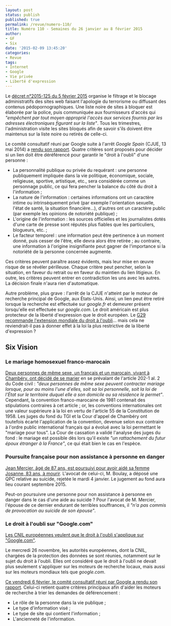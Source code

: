 ```yaml
---
layout: post
status: publish
published: true
permalink: /revue/numero-110/
title: Numéro 110 - Semaines du 26 janvier au 8 février 2015
author:
- GF
- Six
date: '2015-02-09 13:45:20'
categories:
- Revue
tags:
- Internet
- Google
- Vie privée
- Liberté d'expression
---
```



Le [décret n°2015-125 du 5 février 2015](http://www.legifrance.gouv.fr/affichTexte.do?cidTexte=JORFTEXT000030195477) organise le filtrage et le blocage administratifs des sites web faisant l'apologie du terrorisme ou diffusant des contenus pédopornographiques. Une liste noire de sites à bloquer est élaborée par la police, puis communiquée aux fournisseurs d'accès qui _"empêchent par tout moyen approprié l'accès aux services fournis par les adresses électroniques figurant sur la liste"_. Tous les trimestres, l'administration visite les sites bloqués afin de savoir s'ils doivent être maintenus sur la liste noire ou retirés de celle-ci.

Le comité consultatif réuni par Google suite à l'arrêt _Google Spain_ (CJUE, 13 mai 2014) a [rendu son rapport](https://drive.google.com/file/d/0B1UgZshetMd4cEI3SjlvV0hNbDA/view?pli=1). Quatre critères sont proposés pour décider si un lien doit être déréférencé pour garantir le "droit à l'oubli" d'une personne :

- La personnalité publique ou privée du requérant : une personne publiquement impliquée dans la vie politique, économique, sociale, religieuse, sportive, artistique, etc., sera considérée comme un personnage public, ce qui fera pencher la balance du côté du droit à l'information ;
- La nature de l'information : certaines informations ont un caractère intime ou intrinsèquement privé (par exemple l'orientation sexuelle, l'état de santé, la situation financière...), d'autres ont un caractère public (par exemple les opinions de notoriété publique) ;
- L'origine de l'information : les sources officielles et les journalistes dotés d'une carte de presse sont réputés plus fiables que les particuliers, blogueurs, etc. ;
- Le facteur temporel : une information peut être pertinence à un moment donné, puis cesser de l'être, elle devra alors être retirée ; au contraire, une information à l'origine insignifiante peut gagner de l'importance si la notoriété de la personne concernée augmente.

Ces critères peuvent paraître assez évidents, mais leur mise en œuvre risque de se révéler périlleuse. Chaque critère peut pencher, selon la situation, en faveur du retrait ou en faveur du maintien du lien litigieux. En outre, les critères peuvent entrer en contradiction les uns avec les autres. La décision finale n'aura rien d'automatique.

Autre problème, plus grave : l'arrêt de la CJUE n'atteint par le moteur de recherche principal de Google, aux États-Unis. Ainsi, un lien peut être retiré lorsque la recherche est effectuée sur _google.fr_ et demeurer présent lorsqu'elle est effectuée sur _google.com_. Le droit américain est plus protecteur de la liberté d'expression que le droit européen. Le [G29 recommande l'extension mondiale du droit à l'oubli](http://ec.europa.eu/justice/data-protection/article-29/documentation/opinion-recommendation/files/2014/wp225_en.pdf)... mais cela ne reviendrait-il pas à donner effet à la loi la plus restrictive de la liberté d'expression ?

## Six Vision

### Le mariage homosexuel franco-marocain

[Deux personnes de même sexe, un français et un marocain, vivant à Chambéry, ont décidé de se marier](http://lesactualitesdudroit.20minutes-blogs.fr/archive/2015/01/29/le-mariage-pour-tous-s-invite-au-maroc-912833.html) en se prévalant de l'article 202-1 al. 2 du Code civil : _"deux personnes de même sexe peuvent contracter mariage lorsque, pour au moins l'une d'elles, soit sa loi personnelle, soit la loi de l'État sur le territoire duquel elle a son domicile ou sa résidence le permet"_. Cependant, la convention franco-marocaine de 1981 contenait des stipulations contraires à cet article ; or, les conventions internationales ont une valeur supérieure à la loi en vertu de l'article 55 de la Constitution de 1958. Les juges du fond du TGI et la Cour d'appel de Chambéry ont toutefois écarté l'application de la convention, devenue selon eux contraire à l'ordre public international français qui a évolué avec la loi permettant le "mariage pour tous". La Cour de cassation a validé l'analyse des juges du fond : le mariage est possible dès lors qu'il existe _"un rattachement du futur époux étranger à la France"_, ce qui était bien le cas en l'espèce. 

### Poursuite française pour non assistance à personne en danger

[Jean Mercier, âgé de 87 ans, est poursuivi pour avoir aidé sa femme Josanne, 83 ans, à mourir](http://m.nouvelobs.com/article/20150202.OBS1446/jean-87-ans-poursuivi-pour-avoir-aide-sa-femme-a-mourir.html). L'avocat de celui-ci, M. Boulay, a déposé une QPC relative au suicide, rejetée le mardi 4 janvier. Le jugement au fond aura lieu courant septembre 2015.

Peut-on poursuivre une personne pour non assistance à personne en danger dans le cas d'une aide au suicide ? Pour l'avocat de M. Mercier, l'épouse de ce dernier endurant de terribles souffrances, il _"n'a pas commis de provocation au suicide de son épouse"_.

### Le droit à l'oubli sur "Google.com"

[Les CNIL européennes veulent que le droit à l'oubli s'applique sur "Google.com"](http://www.lemonde.fr/pixels/article/2014/11/27/les-cnil-europeennes-souhaitent-que-le-droit-a-l-oubli-s-applique-sur-google-com_4530508_4408996.html). 

Le mercredi 26 novembre, les autorités européennes, dont la CNIL, chargées de la protection des données se sont réunies, notamment sur le sujet du droit à l'oubli. Elles ont considéré que le droit à l'oubli ne devait plus seulement s'appliquer sur les moteurs de recherche locaux, mais aussi sur les moteurs mondiaux tels que _google.com_.

[Ce vendredi 6 février, le comité consultatif réuni par Google a rendu son rapport](http://www.lemonde.fr/pixels/article/2015/02/06/droit-a-l-oubli-le-comite-consultatif-de-google-rend-son-rapport_4570444_4408996.html). Celui-ci retient quatre critères principaux afin d'aider les moteurs de recherche à trier les demandes de déférencement :

- Le rôle de la personne dans la vie publique ;
- Le type d'information visé ;
- Le type de site qui contient l'information ;
- L'ancienneté de l'information.


